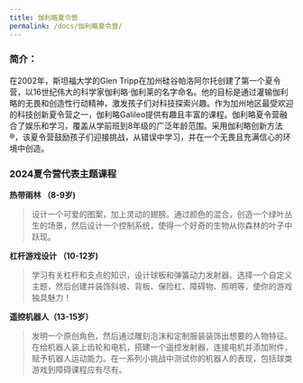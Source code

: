 ```yaml
---
title: 伽利略夏令营
permalink: /docs/伽利略夏令营/
---
```


### 简介： 
在2002年，斯坦福大学的Glen Tripp在加州硅谷帕洛阿尔托创建了第一个夏令营，以16世纪伟大的科学家伽利略·伽利莱的名字命名。他的目标是通过灌输伽利略的无畏和创造性行动精神，激发孩子们对科技探索兴趣。作为加州地区最受欢迎的科技创新夏令营之一，伽利略Galileo提供有趣且丰富的课程。伽利略夏令营融合了娱乐和学习，覆盖从学前班到8年级的广泛年龄范围。采用伽利略创新方法®，该夏令营鼓励孩子们迎接挑战，从错误中学习，并在一个无畏且充满信心的环境中创造。

### 2024夏令营代表主题课程

**热带雨林 （8-9岁)**
> 设计一个可爱的图案，加上灵动的翅膀。通过颜色的混合，创造一个绿叶丛生的场景，然后设计一个控制系统，使得一个好奇的生物从你森林的叶子中跃现。

**杠杆游戏设计 （10-12岁)**
> 学习有关杠杆和支点的知识，设计球板和弹簧动力发射器。选择一个自定义主题，然后创建并装饰斜坡、背板、保险杠、障碍物、照明等，使你的游戏独具魅力！

**遥控机器人（13-15岁）**
> 发明一个原创角色，然后通过雕刻泡沫和定制服装装饰出想要的人物特征。在给机器人装上齿轮和电机，搭建一个遥控发射器，连接电机并添加附件，赋予机器人运动能力。在一系列小挑战中测试你的机器人的表现，包括球类游戏到障碍课程应有尽有。


